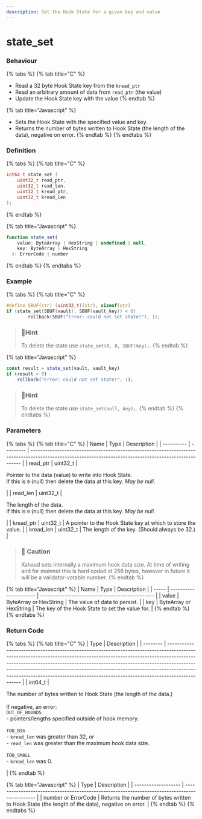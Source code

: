 ```yaml
---
description: Set the Hook State for a given key and value
---
```


# state\_set

### Behaviour

{% tabs %}
{% tab title="C" %}
* Read a 32 byte Hook State key from the `kread_ptr`
* Read an arbitrary amount of data from `read_ptr` (the value)
* Update the Hook State key with the value
{% endtab %}

{% tab title="Javascript" %}
* Sets the Hook State with the specified value and key.
* Returns the number of bytes written to Hook State (the length of the data), negative on error.
{% endtab %}
{% endtabs %}

### Definition

{% tabs %}
{% tab title="C" %}
```c
int64_t state_set (
    uint32_t read_ptr,
    uint32_t read_len,
    uint32_t kread_ptr,
    uint32_t kread_len  
);
```
{% endtab %}

{% tab title="Javascript" %}
```javascript
function state_set(
    value: ByteArray | HexString | undefined | null,
    key: ByteArray | HexString
  ): ErrorCode | number
```
{% endtab %}
{% endtabs %}



### Example

{% tabs %}
{% tab title="C" %}
```c
#define SBUF(str) (uint32_t)(str), sizeof(str)
if (state_set(SBUF(vault), SBUF(vault_key)) < 0)
		rollback(SBUF("Error: could not set state!"), 1);
```

> ### 📘Hint
>
> To delete the state use `state_set(0, 0, SBUF(key);`.
{% endtab %}

{% tab title="Javascript" %}
```javascript
const result = state_set(vault, vault_key)
if (result < 0)
    rollback("Error: could not set state!", 1);
```

> ### 📘Hint
>
> To delete the state use `state_set(null, key);`.
{% endtab %}
{% endtabs %}



### Parameters

{% tabs %}
{% tab title="C" %}
| Name       | Type      | Description                                                                                                                                              |
| ---------- | --------- | -------------------------------------------------------------------------------------------------------------------------------------------------------- |
| read\_ptr  | uint32\_t | <p>Pointer to the data (value) to write into Hook State.<br>If this is <code>0</code> (null) then delete the data at this key. <em>May be null.</em></p> |
| read\_len  | uint32\_t | <p>The length of the data.<br>If this is <code>0</code> (null) then delete the data at this key. <em>May be null.</em></p>                               |
| kread\_ptr | uint32\_t | A pointer to the Hook State key at which to store the value.                                                                                             |
| kread\_len | uint32\_t | The length of the key. (Should always be 32.)                                                                                                            |

> ### 🚧 Caution
>
> Xahaud sets internally a maximum hook data size. At time of writing and for mainnet this is hard coded at 256 bytes, however in future it will be a validator-votable number.
{% endtab %}

{% tab title="Javascript" %}
| Name  | Type                   | Description                                     |
| ----- | ---------------------- | ----------------------------------------------- |
| value | ByteArray or HexString | The value of data to persist.                   |
| key   | ByteArray or HexString | The key of the Hook State to set the value for. |
{% endtab %}
{% endtabs %}



### Return Code

{% tabs %}
{% tab title="C" %}
| Type     | Description                                                                                                                                                                                                                                                                                                                                                                                                             |
| -------- | ----------------------------------------------------------------------------------------------------------------------------------------------------------------------------------------------------------------------------------------------------------------------------------------------------------------------------------------------------------------------------------------------------------------------- |
| int64\_t | <p>The number of bytes written to Hook State (the length of the data.)<br><br>If negative, an error:<br><code>OUT_OF_BOUNDS</code><br>- pointers/lengths specified outside of hook memory.<br><br><code>TOO_BIG</code><br>- <code>kread_len</code> was greater than 32, or<br>- <code>read_len</code> was greater than the maximum hook data size.<br><br><code>TOO_SMALL</code><br>- <code>kread_len</code> was 0.</p> |
{% endtab %}

{% tab title="Javascript" %}
| Type                | Description                                                                                    |
| ------------------- | ---------------------------------------------------------------------------------------------- |
| number or ErrorCode | Returns the number of bytes written to Hook State (the length of the data), negative on error. |
{% endtab %}
{% endtabs %}

